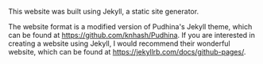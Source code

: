 This website was built using Jekyll, a static site generator.  

The website format is a modified version of Pudhina's Jekyll theme, which can be found at https://github.com/knhash/Pudhina.
If you are interested in creating a website using Jekyll, I would recommend their wonderful website, which can be found at https://jekyllrb.com/docs/github-pages/.
